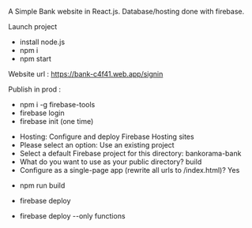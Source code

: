 A Simple Bank website in React.js. 
Database/hosting done with firebase.

Launch project
- install node.js
- npm i
- npm start

Website url :  https://bank-c4f41.web.app/signin

Publish in prod :
- npm i -g firebase-tools
- firebase login 
- firebase init (one time)

* Hosting: Configure and deploy Firebase Hosting sites
* Please select an option: Use an existing project
* Select a default Firebase project for this directory: bankorama-bank
* What do you want to use as your public directory? build
* Configure as a single-page app (rewrite all urls to /index.html)? Yes

- npm run build
- firebase deploy

- firebase deploy --only functions
